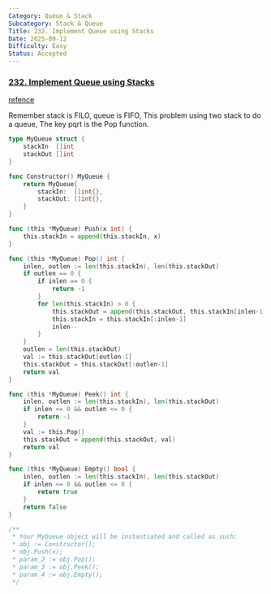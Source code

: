```yaml
---
Category: Queue & Stack
Subcategory: Stack & Queue
Title: 232. Implement Queue using Stacks
Date: 2025-09-12
Difficulty: Easy
Status: Accepted
---
```

### [232. Implement Queue using Stacks]

[refence]

Remember stack is FILO, queue is FIFO, This problem using two stack to do a queue,
The key pqrt is the Pop function.

```go
type MyQueue struct {
	stackIn  []int
	stackOut []int
}

func Constructor() MyQueue {
	return MyQueue{
		stackIn:  []int{},
		stackOut: []int{},
	}
}

func (this *MyQueue) Push(x int) {
	this.stackIn = append(this.stackIn, x)
}

func (this *MyQueue) Pop() int {
	inlen, outlen := len(this.stackIn), len(this.stackOut)
	if outlen == 0 {
		if inlen == 0 {
			return -1
		}
		for len(this.stackIn) > 0 {
			this.stackOut = append(this.stackOut, this.stackIn[inlen-1:][0])
			this.stackIn = this.stackIn[:inlen-1]
			inlen--
		}
	}
	outlen = len(this.stackOut)
	val := this.stackOut[outlen-1]
	this.stackOut = this.stackOut[:outlen-1]
	return val
}

func (this *MyQueue) Peek() int {
	inlen, outlen := len(this.stackIn), len(this.stackOut)
	if inlen <= 0 && outlen <= 0 {
		return -1
	}
	val := this.Pop()
	this.stackOut = append(this.stackOut, val)
	return val
}

func (this *MyQueue) Empty() bool {
	inlen, outlen := len(this.stackIn), len(this.stackOut)
	if inlen <= 0 && outlen <= 0 {
		return true
	}
	return false
}

/**
 * Your MyQueue object will be instantiated and called as such:
 * obj := Constructor();
 * obj.Push(x);
 * param_2 := obj.Pop();
 * param_3 := obj.Peek();
 * param_4 := obj.Empty();
 */
```

[232. Implement Queue using Stacks]: https://leetcode.com/problems/implement-queue-using-stacks/
[refence]: https://github.com/youngyangyang04/leetcode-master/blob/master/problems/0232.%E7%94%A8%E6%A0%88%E5%AE%9E%E7%8E%B0%E9%98%9F%E5%88%97.md